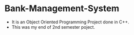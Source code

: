 # Bank-Management-System
- It is an Object Oriented Programming Project done in C++.
- This was my end of 2nd semester poject.
